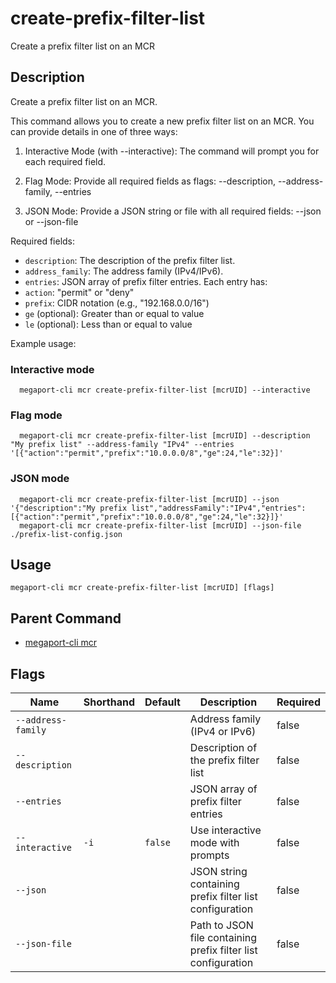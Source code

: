 # create-prefix-filter-list

Create a prefix filter list on an MCR

## Description

Create a prefix filter list on an MCR.

This command allows you to create a new prefix filter list on an MCR.
You can provide details in one of three ways:

1. Interactive Mode (with --interactive):
   The command will prompt you for each required field.

2. Flag Mode:
   Provide all required fields as flags:
   --description, --address-family, --entries

3. JSON Mode:
   Provide a JSON string or file with all required fields:
   --json <json-string> or --json-file <path>

Required fields:
- `description`: The description of the prefix filter list.
- `address_family`: The address family (IPv4/IPv6).
- `entries`: JSON array of prefix filter entries. Each entry has:
- `action`: "permit" or "deny"
- `prefix`: CIDR notation (e.g., "192.168.0.0/16")
- `ge` (optional): Greater than or equal to value
- `le` (optional): Less than or equal to value

Example usage:

### Interactive mode
```
  megaport-cli mcr create-prefix-filter-list [mcrUID] --interactive

```

### Flag mode
```
  megaport-cli mcr create-prefix-filter-list [mcrUID] --description "My prefix list" --address-family "IPv4" --entries '[{"action":"permit","prefix":"10.0.0.0/8","ge":24,"le":32}]'

```

### JSON mode
```
  megaport-cli mcr create-prefix-filter-list [mcrUID] --json '{"description":"My prefix list","addressFamily":"IPv4","entries":[{"action":"permit","prefix":"10.0.0.0/8","ge":24,"le":32}]}'
  megaport-cli mcr create-prefix-filter-list [mcrUID] --json-file ./prefix-list-config.json

```



## Usage

```
megaport-cli mcr create-prefix-filter-list [mcrUID] [flags]
```



## Parent Command

* [megaport-cli mcr](megaport-cli_mcr.md)




## Flags

| Name | Shorthand | Default | Description | Required |
|------|-----------|---------|-------------|----------|
| `--address-family` |  |  | Address family (IPv4 or IPv6) | false |
| `--description` |  |  | Description of the prefix filter list | false |
| `--entries` |  |  | JSON array of prefix filter entries | false |
| `--interactive` | `-i` | `false` | Use interactive mode with prompts | false |
| `--json` |  |  | JSON string containing prefix filter list configuration | false |
| `--json-file` |  |  | Path to JSON file containing prefix filter list configuration | false |



